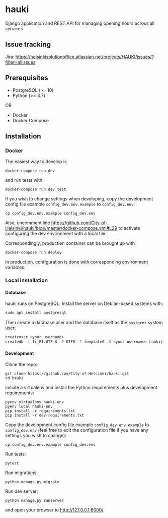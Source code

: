 # hauki

Django application and REST API for managing opening hours across all services

## Issue tracking
Jira: https://helsinkisolutionoffice.atlassian.net/projects/HAUKI/issues/?filter=allissues

## Prerequisites

* PostgreSQL (>= 10)
* Python (>= 3.7)

OR

* Docker
* Docker Compose

## Installation

### Docker

The easiest way to develop is

```
docker-compose run dev
```

and run tests with 

```
docker-compose run dev test
```

If you wish to change settings when developing, copy the development config file example `config_dev.env.example`
to `config_dev.env`:
```
cp config_dev.env.example config_dev.env
```

Also, uncomment line https://github.com/City-of-Helsinki/hauki/blob/master/docker-compose.yml#L29 to activate
configuring the dev environment with a local file.

Correspondingly, production container can be brought up with

```
docker-compose run deploy
```

In production, configuration is done with corresponding environment variables.

### Local installation

#### Database

hauki runs on PostgreSQL. Install the server on Debian-based systems with:

```bash
sudo apt install postgresql
```

Then create a database user and the database itself as the `postgres` system user:

```bash
createuser <your username>
createdb -l fi_FI.UTF-8 -E UTF8 -T template0 -O <your username> hauki;'
```

#### Development

Clone the repo:
```
git clone https://github.com/City-of-Helsinki/hauki.git
cd hauki
```

Initiate a virtualenv and install the Python requirements plus development requirements:
```
pyenv virtualenv hauki-env
pyenv local hauki-env
pip install -r requirements.txt
pip install -r dev-requirements.txt
```

Copy the development config file example `config_dev.env.example` to `config_dev.env` 
(feel free to edit the configuration file if you have any settings you wish to change):
```
cp config_dev.env.example config_dev.env
```

Run tests:
```
pytest
```

Run migrations:
```
python manage.py migrate
```

Run dev server:
```
python manage.py runserver
```
and open your browser to http://127.0.0.1:8000/.
